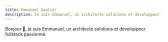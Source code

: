 ```yaml
---
title: Emmanuel Gautier
description: Je suis Emmanuel, un architecte solutions et développeur fullstack passionné.
---
```


Bonjour 👋, je suis Emmanuel, un architecte solutions et développeur fullstack passionné.
